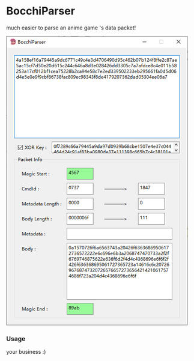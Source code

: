 # BocchiParser

much easier to parse an anime game 's data packet!

![screenshot](https://github.com/MLChinoo/BocchiParser/blob/master/screenshot.png)
### Usage

your business :)
